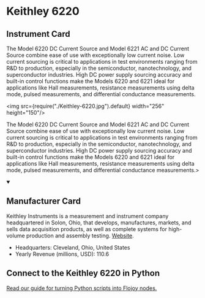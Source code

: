 
# Keithley 6220

## Instrument Card

<div className="flex">

<div>

The Model 6220 DC Current Source and Model 6221 AC and DC Current Source combine ease of use with exceptionally low current noise. Low current sourcing is critical to applications in test environments ranging from R&D to production, especially in the semiconductor, nanotechnology, and superconductor industries. High DC power supply sourcing accuracy and built-in control functions make the Models 6220 and 6221 ideal for applications like Hall measurements, resistance measurements using delta mode, pulsed measurements, and differential conductance measurements.

</div>

<img src={require("./Keithley-6220.jpg").default} width="256" height="150"/>

</div>

The Model 6220 DC Current Source and Model 6221 AC and DC Current Source combine ease of use with exceptionally low current noise. Low current sourcing is critical to applications in test environments ranging from R&D to production, especially in the semiconductor, nanotechnology, and superconductor industries. High DC power supply sourcing accuracy and built-in control functions make the Models 6220 and 6221 ideal for applications like Hall measurements, resistance measurements using delta mode, pulsed measurements, and differential conductance measurements.>

<details open>
<summary><h2>Manufacturer Card</h2></summary>

Keithley Instruments is a measurement and instrument company headquartered in Solon, Ohio, that develops, manufactures, markets, and sells data acquisition products, as well as complete systems for high-volume production and assembly testing. <a href="https://www.tek.com/en">Website</a>.

<ul>
  <li>Headquarters: Cleveland, Ohio, United States</li>
  <li>Yearly Revenue (millions, USD): 110.6</li>
</ul>
</details>

## Connect to the Keithley 6220 in Python

[Read our guide for turning Python scripts into Flojoy nodes.](https://docs.flojoy.ai/custom-nodes/creating-custom-node/)


